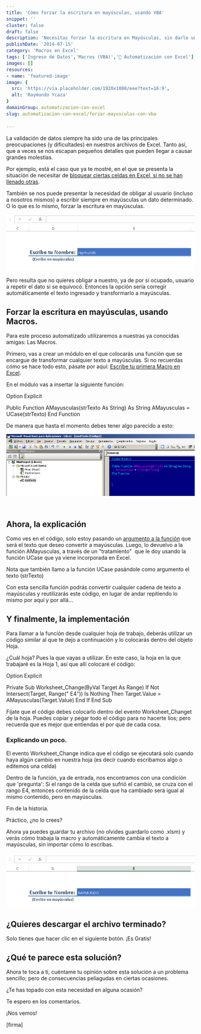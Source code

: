 ```yaml
---
title: 'Cómo forzar la escritura en mayúsculas, usando VBA'
snippet: ''
cluster: false
draft: false 
description: 'Necesitas forzar la escritura en Mayúsculas, sin darle un trabajo extra a tus usuarios. Pero ¿cómo se hace? Aquí la respuesta.'
publishDate: '2014-07-15'
category: 'Macros en Excel'
tags: ['Ingreso de Datos','Macros (VBA)','🤖 Automatización con Excel']
images: []
resources: 
- name: 'featured-image'
image: {
  src: 'https://via.placeholder.com/1920x1080/eee?text=16:9',
  alt: 'Raymundo Ycaza'
}
domainGroup: automatizacion-con-excel
slug: automatizacion-con-excel/forzar-mayusculas-con-vba

---
```


La validación de datos siempre ha sido una de las principales preocupaciones (y dificultades) en nuestros archivos de Excel. Tanto así, que a veces se nos escapan pequeños detalles que pueden llegar a causar grandes molestias.

Por ejemplo, está el caso que ya te mostré, en el que se presenta la situación de necesitar de [bloquear ciertas celdas en Excel, si no se han llenado otras](http://raymundoycaza.com/como-bloquear-ciertas-celdas-en-excel-si-no-se-han-llenado-otras/ "Cómo bloquear ciertas celdas en Excel, si no se han llenado otras.").

También se nos puede presentar la necesidad de obligar al usuario (incluso a nosotros mismos) a escribir siempre en mayúsculas un dato determinado. O lo que es lo mismo, forzar la escritura en mayúsculas.

![Forzar la escritura en mayúsculas usando VBA](images/forzar-la-escritura-en-mayusculas-usando-vba.png)

Pero resulta que no quieres obligar a nuestro, ya de por sí ocupado, usuario a repetir el dato si se equivocó. Entonces la opción sería corregir automáticamente el texto ingresado y transformarlo a mayúsculas.

## Forzar la escritura en mayúsculas, usando Macros.

Para este proceso automatizado utilizaremos a nuestras ya conocidas amigas: Las Macros.

Primero, vas a crear un módulo en el que colocarás una función que se encargue de transformar cualquier texto a mayúsculas. Si no recuerdas cómo se hace todo esto, pásate por aquí: [Escribe tu primera Macro en Excel](http://raymundoycaza.com/escribe-tu-primera-macro-en-excel/ "Escribe tu primera Macro en Excel.").

En el módulo vas a insertar la siguiente función:

Option Explicit

Public Function AMayusculas(strTexto As String) As String
    AMayusculas \= UCase(strTexto)
End Function

De manera que hasta el momento debes tener algo parecido a esto:

![Forzar la escritura en mayúsculas usando VBA](images/forzar-la-escritura-en-mayusculas-usando-vba_001.png)

 

## Ahora, la explicación

Como ves en el código, solo estoy pasando un [argumento a la función](http://raymundoycaza.com/que-son-los-argumentos-en-excel/ "¿ Qué son los argumentos en Excel ?") que será el texto que deseo convertir a mayúsculas. Luego, lo devuelvo a la función AMayusculas, a través de un "tratamiento"  que le doy usando la función UCase que ya viene incorporada en Excel.

Nota que también llamo a la función UCase pasándole como argumento el texto (strTexto)

Con esta sencilla función podrás convertir cualquier cadena de texto a mayúsculas y reutilizarás este código, en lugar de andar repitiendo lo mismo por aquí y por allá...

## Y finalmente, la implementación

Para llamar a la función desde cualquier hoja de trabajo, deberás utilizar un código similar al que te dejo a continuación y lo colocarás dentro del objeto Hoja.

¿Cuál hoja? Pues la que vayas a utilizar. En este caso, la hoja en la que trabajaré es la Hoja 1, así que allí colocaré el código:

Option Explicit

Private Sub Worksheet\_Change(ByVal Target As Range)
    If Not Intersect(Target, Range(" E4")) Is Nothing Then
        Target.Value \= AMayusculas(Target.Value)
    End If
End Sub

Fíjate que el código debes colocarlo dentro del evento Worksheet\_Changet de la hoja. Puedes copiar y pegar todo el código para no hacerte líos; pero recuerda que es mejor que entiendas el por qué de cada cosa.

### Explicando un poco.

El evento Worksheet\_Change indica que el código se ejecutará solo cuando haya algún cambio en nuestra hoja (es decir cuando escribamos algo o editemos una celda)

Dentro de la función, ya de entrada, nos encontramos con una condición que 'pregunta': Si el rango de la celda que sufrió el cambio, se cruza con el rango E4, entonces contenido de la celda que ha cambiado será igual al mismo contenido, pero en mayúsculas.

Fin de la historia.

Práctico, ¿no lo crees?

Ahora ya puedes guardar tu archivo (no olvides guardarlo como .xlsm) y verás cómo trabaja la macro y automáticamente cambia el texto a mayúsculas, sin importar cómo lo escribas.

![Forzar la escritura en mayúsculas usando VBA](images/forzar-la-escritura-en-mayusculas-usando-vba_002.png)

## ¿Quieres descargar el archivo terminado?

Solo tienes que hacer clic en el siguiente botón. ¡Es Gratis!

<script async id="button_23b1dfba-d3b5-4fba-821d-16255906b70f" src="http://www.paywithatweet.com/embeds/23b1dfba-d3b5-4fba-821d-16255906b70f" charset="utf-8"></script>

## ¿Qué te parece esta solución?

Ahora te toca a ti, cuéntame tu opinión sobre esta solución a un problema sencillo; pero de consecuencias peliagudas en ciertas ocasiones.

¿Te has topado con esta necesidad en alguna ocasión?

Te espero en los comentarios.

¡Nos vemos!

\[firma\]
